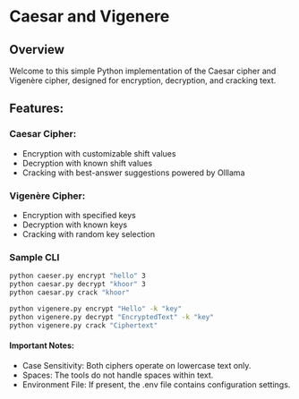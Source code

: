 
# Caesar and Vigenere

## Overview

Welcome to this simple Python implementation of the Caesar cipher and Vigenère cipher, designed for encryption, decryption, and cracking text.

## Features:

### Caesar Cipher:
* Encryption with customizable shift values
* Decryption with known shift values
* Cracking with best-answer suggestions powered by Olllama
### Vigenère Cipher:
* Encryption with specified keys
* Decryption with known keys
* Cracking with random key selection


### Sample CLI
```bash
python caeser.py encrypt "hello" 3
python caesar.py decrypt "khoor" 3
python caesar.py crack "khoor"

python vigenere.py encrypt "Hello" -k "key"
python vigenere.py decrypt "EncryptedText" -k "key"
python vigenere.py crack "Ciphertext"
```
#### Important Notes:

* Case Sensitivity: Both ciphers operate on lowercase text only.
* Spaces: The tools do not handle spaces within text.
* Environment File: If present, the .env file contains configuration settings.
